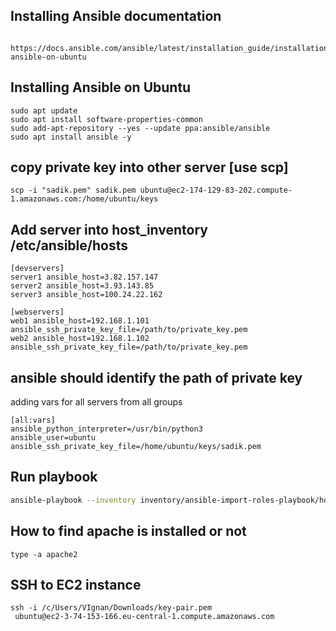 ## Installing Ansible  documentation

```
 https://docs.ansible.com/ansible/latest/installation_guide/installation_distros.html#installing-ansible-on-ubuntu
```

## Installing Ansible on Ubuntu
```
sudo apt update
sudo apt install software-properties-common
sudo add-apt-repository --yes --update ppa:ansible/ansible
sudo apt install ansible -y
```
## copy private key into other server  [use scp]

```
scp -i "sadik.pem" sadik.pem ubuntu@ec2-174-129-83-202.compute-1.amazonaws.com:/home/ubuntu/keys
```
## Add server into host_inventory /etc/ansible/hosts


```
[devservers]
server1 ansible_host=3.82.157.147
server2 ansible_host=3.93.143.85
server3 ansible_host=100.24.22.162

[webservers]
web1 ansible_host=192.168.1.101 ansible_ssh_private_key_file=/path/to/private_key.pem
web2 ansible_host=192.168.1.102 ansible_ssh_private_key_file=/path/to/private_key.pem
```
## ansible should identify the path of private key
   adding vars for all servers from all groups

```
[all:vars]
ansible_python_interpreter=/usr/bin/python3
ansible_user=ubuntu
ansible_ssh_private_key_file=/home/ubuntu/keys/sadik.pem
```

## Run playbook

```bash
ansible-playbook --inventory inventory/ansible-import-roles-playbook/hosts ansible-import-roles-playbook.yml
```


## How to find apache is installed or not 

```
type -a apache2 
```


## SSH to EC2 instance

```
ssh -i /c/Users/VIgnan/Downloads/key-pair.pem
 ubuntu@ec2-3-74-153-166.eu-central-1.compute.amazonaws.com
```
